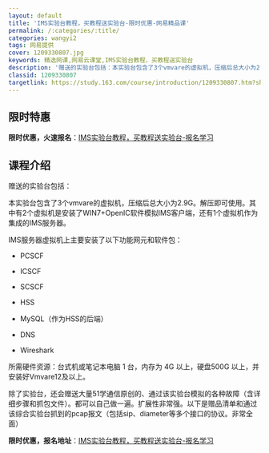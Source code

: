 ```yaml
---
layout: default
title: 'IMS实验台教程，买教程送实验台-限时优惠-网易精品课'
permalink: /:categories/:title/
categories: wangyi2
tags: 网易提供
cover: 1209330807.jpg
keywords: 精选网课,网易云课堂,IMS实验台教程，买教程送实验台
description: '赠送的实验台包括：本实验台包含了3个vmvare的虚拟机，压缩后总大小为2.9G。解压即可使用。其中有2个虚拟机是安装了'
classid: 1209330807
targetlink: https://study.163.com/course/introduction/1209330807.htm?share=1&shareId=1025206652&utm_campaign=share&utm_medium=iphoneShare&utm_source=&utm_u=1025206652
---
```


## 限时特惠

**限时优惠，火速报名**：[IMS实验台教程，买教程送实验台-报名学习](https://study.163.com/course/introduction/1209330807.htm?share=1&shareId=1025206652&utm_campaign=share&utm_medium=iphoneShare&utm_source=&utm_u=1025206652)

## 课程介绍

赠送的实验台包括：

本实验台包含了3个vmvare的虚拟机，压缩后总大小为2.9G。解压即可使用。其中有2个虚拟机是安装了WIN7+OpenIC软件模拟IMS客户端，还有1个虚拟机作为集成的IMS服务器。

IMS服务器虚拟机上主要安装了以下功能网元和软件包：

- PCSCF

- ICSCF

- SCSCF

- HSS

- MySQL（作为HSS的后端）

- DNS

- Wireshark

所需硬件资源：台式机或笔记本电脑 1 台，内存为 4G 以上，硬盘500G 以上，并安装好Vmvare12及以上。

除了实验台，还会赠送大量51学通信原创的、通过该实验台模拟的各种故障（含详细步骤和抓包文件）。都可以自己做一遍。扩展性非常强。以下是赠品清单和通过该综合实验台抓到的pcap报文（包括sip、diameter等多个接口的协议。非常全面）

**限时优惠，报名地址**：[IMS实验台教程，买教程送实验台-报名学习](https://study.163.com/course/introduction/1209330807.htm?share=1&shareId=1025206652&utm_campaign=share&utm_medium=iphoneShare&utm_source=&utm_u=1025206652)

